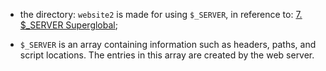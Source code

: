 * the directory: `website2` is made for using `$_SERVER`, in reference to: [7. $_SERVER Superglobal]();

* `$_SERVER` is an array containing information such as headers, paths, and script locations. The entries in this array are created by the web server.



